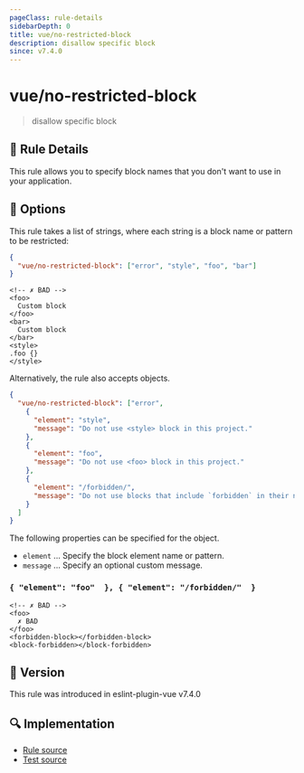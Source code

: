 ```yaml
---
pageClass: rule-details
sidebarDepth: 0
title: vue/no-restricted-block
description: disallow specific block
since: v7.4.0
---
```

# vue/no-restricted-block

> disallow specific block

## :book: Rule Details

This rule allows you to specify block names that you don't want to use in your application.

## :wrench: Options

This rule takes a list of strings, where each string is a block name or pattern to be restricted:

```json
{
  "vue/no-restricted-block": ["error", "style", "foo", "bar"]
}
```

<eslint-code-block :rules="{'vue/no-restricted-block': ['error', 'style', 'foo', 'bar']}">

```vue
<!-- ✗ BAD -->
<foo>
  Custom block
</foo>
<bar>
  Custom block
</bar>
<style>
.foo {}
</style>
```

</eslint-code-block>

Alternatively, the rule also accepts objects.

```json
{
  "vue/no-restricted-block": ["error",
    {
      "element": "style",
      "message": "Do not use <style> block in this project."
    },
    {
      "element": "foo",
      "message": "Do not use <foo> block in this project."
    },
    {
      "element": "/forbidden/",
      "message": "Do not use blocks that include `forbidden` in their name."
    }
  ]
}
```

The following properties can be specified for the object.

- `element` ... Specify the block element name or pattern.
- `message` ... Specify an optional custom message.

### `{ "element": "foo"  }, { "element": "/forbidden/"  }`

<eslint-code-block :rules="{'vue/no-restricted-block': ['error', { element: 'foo' }, { element: '/forbidden/' }]}">

```vue
<!-- ✗ BAD -->
<foo>
  ✗ BAD
</foo>
<forbidden-block></forbidden-block>
<block-forbidden></block-forbidden>
```

</eslint-code-block>

## :rocket: Version

This rule was introduced in eslint-plugin-vue v7.4.0

## :mag: Implementation

- [Rule source](https://github.com/vuejs/eslint-plugin-vue/blob/master/lib/rules/no-restricted-block.js)
- [Test source](https://github.com/vuejs/eslint-plugin-vue/blob/master/tests/lib/rules/no-restricted-block.js)
